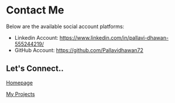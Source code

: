 # Contact Me

Below are the available social account platforms:

- Linkedin Account: https://www.linkedin.com/in/pallavi-dhawan-555244219/
- GitHub Account: https://github.com/Pallavidhawan72

## Let's Connect..

[Homepage](index.markdown)

[My Projects](projects.markdown)
